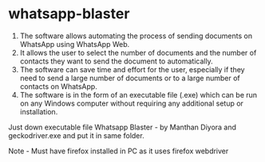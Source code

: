# whatsapp-blaster

1. The software allows automating the process of sending documents on WhatsApp using WhatsApp Web.
2. It allows the user to select the number of documents and the number of contacts they want to send the document to automatically.
3. The software can save time and effort for the user, especially if they need to send a large number of documents or to a large number of contacts on WhatsApp.
4. The software is in the form of an executable file (.exe) which can be run on any Windows computer without requiring any additional setup or installation.

Just down executable file Whatsapp Blaster - by Manthan Diyora and geckodriver.exe and put it in same folder.

Note - Must have firefox installed in PC as it uses firefox webdriver
